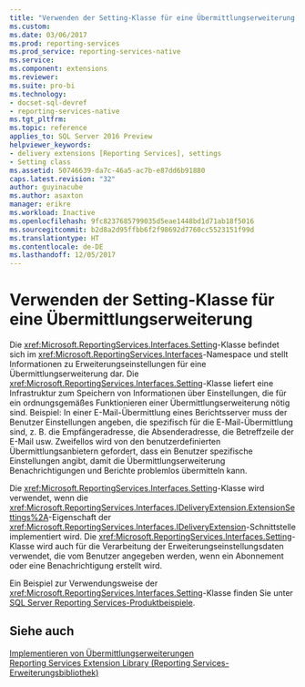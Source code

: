 ```yaml
---
title: "Verwenden der Setting-Klasse für eine Übermittlungserweiterung | Microsoft-Dokumentation"
ms.custom: 
ms.date: 03/06/2017
ms.prod: reporting-services
ms.prod_service: reporting-services-native
ms.service: 
ms.component: extensions
ms.reviewer: 
ms.suite: pro-bi
ms.technology:
- docset-sql-devref
- reporting-services-native
ms.tgt_pltfrm: 
ms.topic: reference
applies_to: SQL Server 2016 Preview
helpviewer_keywords:
- delivery extensions [Reporting Services], settings
- Setting class
ms.assetid: 50746639-da7c-46a5-ac7b-e87dd6b91880
caps.latest.revision: "32"
author: guyinacube
ms.author: asaxton
manager: erikre
ms.workload: Inactive
ms.openlocfilehash: 9fc8237685799035d5eae1448bd1d71ab18f5016
ms.sourcegitcommit: b2d8a2d95ffbb6f2f98692d7760cc5523151f99d
ms.translationtype: HT
ms.contentlocale: de-DE
ms.lasthandoff: 12/05/2017
---
```

# <a name="using-the-setting-class-for-a-delivery-extension"></a>Verwenden der Setting-Klasse für eine Übermittlungserweiterung
  Die <xref:Microsoft.ReportingServices.Interfaces.Setting>-Klasse befindet sich im <xref:Microsoft.ReportingServices.Interfaces>-Namespace und stellt Informationen zu Erweiterungseinstellungen für eine Übermittlungserweiterung dar. Die <xref:Microsoft.ReportingServices.Interfaces.Setting>-Klasse liefert eine Infrastruktur zum Speichern von Informationen über Einstellungen, die für ein ordnungsgemäßes Funktionieren einer Übermittlungserweiterung nötig sind. Beispiel: In einer E-Mail-Übermittlung eines Berichtsserver muss der Benutzer Einstellungen angeben, die spezifisch für die E-Mail-Übermittlung sind, z. B. die Empfängeradresse, die Absenderadresse, die Betreffzeile der E-Mail usw. Zweifellos wird von den benutzerdefinierten Übermittlungsanbietern gefordert, dass ein Benutzer spezifische Einstellungen angibt, damit die Übermittlungserweiterung Benachrichtigungen und Berichte problemlos übermitteln kann.  
  
 Die <xref:Microsoft.ReportingServices.Interfaces.Setting>-Klasse wird verwendet, wenn die <xref:Microsoft.ReportingServices.Interfaces.IDeliveryExtension.ExtensionSettings%2A>-Eigenschaft der <xref:Microsoft.ReportingServices.Interfaces.IDeliveryExtension>-Schnittstelle implementiert wird. Die <xref:Microsoft.ReportingServices.Interfaces.Setting>-Klasse wird auch für die Verarbeitung der Erweiterungseinstellungsdaten verwendet, die vom Benutzer angegeben werden, wenn ein Abonnement oder eine Benachrichtigung erstellt wird.  
  
 Ein Beispiel zur Verwendungsweise der <xref:Microsoft.ReportingServices.Interfaces.Setting>-Klasse finden Sie unter [SQL Server Reporting Services-Produktbeispiele](http://go.microsoft.com/fwlink/?LinkId=177889).  
  
## <a name="see-also"></a>Siehe auch  
 [Implementieren von Übermittlungserweiterungen](../../../reporting-services/extensions/delivery-extension/implementing-a-delivery-extension.md)   
 [Reporting Services Extension Library (Reporting Services-Erweiterungsbibliothek)](../../../reporting-services/extensions/reporting-services-extension-library.md)  
  
  
